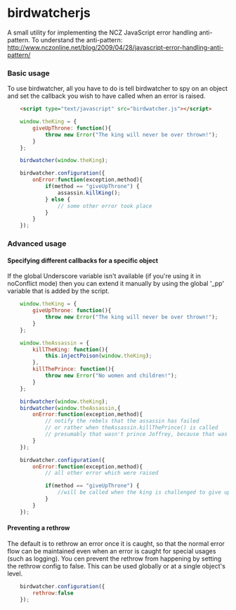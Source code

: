 birdwatcherjs
=======

A small utility for implementing the NCZ JavaScript error handling anti-pattern.
To understand the anti-pattern: http://www.nczonline.net/blog/2009/04/28/javascript-error-handling-anti-pattern/

### Basic usage

To use birdwatcher, all you have to do is tell birdwatcher to spy on an object and set the callback you wish to have called when an error is raised.

```html
    <script type="text/javascript" src="birdwatcher.js"></script>
```

```js
    window.theKing = {
        giveUpThrone: function(){
            throw new Error("The king will never be over thrown!");
        }
    };

    birdwatcher(window.theKing);

    birdwatcher.configuration({
        onError:function(exception,method){
            if(method == "giveUpThrone") {
                assassin.killKing();
            } else {
                // some other error took place
            }
        }
    });
```


### Advanced usage

#### Specifying different callbacks for a specific object

If the global Underscore variable isn't available (if you're using it in noConflict mode) then you can extend it manually by using the global '_pp' variable that is added by the script.


```js
    window.theKing = {
        giveUpThrone: function(){
            throw new Error("The king will never be over thrown!");
        }
    };

    window.theAssassin = {
        killTheKing: function(){
            this.injectPoison(window.theKing);
        },
        killThePrince: function(){
            throw new Error("No women and children!");
        }
    };

    birdwatcher(window.theKing);
    birdwatcher(window.theAssassin,{
        onError:function(exception,method){
            // notify the rebels that the assassin has failed
            // or rather when theAssassin.killThePrince() is called
            // presumably that wasn't prince Joffrey, because that was no child, that was a monster!
        }
    });

    birdwatcher.configuration({
        onError:function(exception,method){
            // all other error which were raised

            if(method == "giveUpThrone") {
                //will be called when the king is challenged to give up the throne
            }
        }
    });
```

#### Preventing a rethrow

The default is to rethrow an error once it is caught, so that the normal error flow can be maintained even when an error
is caught for special usages (such as logging).
You cen prevent the rethrow from happening by setting the rethrow config to false.
This can be used globally or at a single object's level.

```js
    birdwatcher.configuration({
        rethrow:false
    });
```


